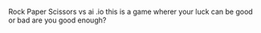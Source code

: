 Rock Paper Scissors vs ai .io this is a game wherer your luck can be good or bad are you good enough?
